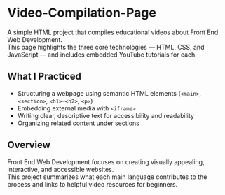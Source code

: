 # Video-Compilation-Page

A simple HTML project that compiles educational videos about Front End Web Development.  
This page highlights the three core technologies — HTML, CSS, and JavaScript — and includes embedded YouTube tutorials for each.

## What I Practiced
- Structuring a webpage using semantic HTML elements (`<main>`, `<section>`, `<h1>`–`<h2>`, `<p>`)
- Embedding external media with `<iframe>`
- Writing clear, descriptive text for accessibility and readability
- Organizing related content under sections

## Overview
Front End Web Development focuses on creating visually appealing, interactive, and accessible websites.  
This project summarizes what each main language contributes to the process and links to helpful video resources for beginners.
